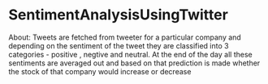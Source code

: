 # SentimentAnalysisUsingTwitter

About:
Tweets are fetched from tweeter for a particular company and depending on the sentiment of the tweet they are classified into 3 categories - positive , negtive and neutral. At the end of the day all these sentiments are averaged out and based on that prediction is made whether the stock of that company would increase or decrease
